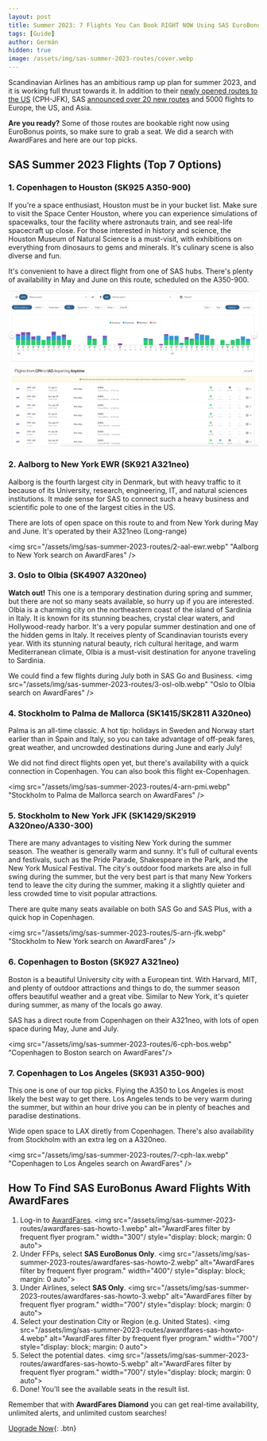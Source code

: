 ```yaml
---
layout: post
title: Summer 2023: 7 Flights You Can Book RIGHT NOW Using SAS EuroBonus Points
tags: [Guide]
author: Germán
hidden: true
image: /assets/img/sas-summer-2023-routes/cover.webp
---
```


Scandinavian Airlines has an ambitious ramp up plan for summer 2023, and it is working full thrust towards it. In addition to their [newly opened routes to the US](https://blog.awardfares.com/a-review-of-sas-business-to-jfk/) (CPH-JFK), SAS [announced over 20 new routes](https://www.sasgroup.net/newsroom/press-releases/2023/sas-offers-more-routes-and-frequencies-for-the-summer/) and 5000 flights to Europe, the US, and Asia.

**Are you ready?** Some of those routes are bookable right now using EuroBonus points, so make sure to grab a seat. We did a search with AwardFares and here are our top picks.

## SAS Summer 2023 Flights (Top 7 Options)


### 1. Copenhagen to Houston (SK925 A350-900)

If you're a space enthusiast, Houston must be in your bucket list. Make sure to visit the Space Center Houston, where you can experience simulations of spacewalks, tour the facility where astronauts train, and see real-life spacecraft up close. For those interested in history and science, the Houston Museum of Natural Science is a must-visit, with exhibitions on everything from dinosaurs to gems and minerals. It's culinary scene is also diverse and fun.

It's convenient to have a direct flight from one of SAS hubs. There's plenty of availability in May and June on this route, scheduled on the A350-900.

<img src="/assets/img/sas-summer-2023-routes/1-cph-iad.webp" alt="Copenhagen to Houston search on AwardFares" />

### 2. Aalborg to New York EWR (SK921 A321neo)

Aalborg is the fourth largest city in Denmark, but with heavy traffic to it because of its University, research, engineering, IT, and natural sciences institutions. It made sense for SAS to connect such a heavy business and scientific pole to one of the largest cities in the US.

There are lots of open space on this route to and from New York during May and June. It's operated by their A321neo (Long-range)

<img src="/assets/img/sas-summer-2023-routes/2-aal-ewr.webp" "Aalborg to New York search on AwardFares" />


### 3. Oslo to Olbia (SK4907 A320neo)

**Watch out!** This one is a temporary destination during spring and summer, but there are not so many seats available, so hurry up if you are interested. Olbia is a charming city on the northeastern coast of the island of Sardinia in Italy. It is known for its stunning beaches, crystal clear waters, and Hollywood-ready harbor. It's a very popular summer destination and one of the hidden gems in Italy. It receives plenty of Scandinavian tourists every year. With its stunning natural beauty, rich cultural heritage, and warm Mediterranean climate, Olbia is a must-visit destination for anyone traveling to Sardinia.

We could find a few flights during July both in SAS Go and Business.
<img src="/assets/img/sas-summer-2023-routes/3-osl-olb.webp" "Oslo to Olbia search on AwardFares" />


### 4. Stockholm to Palma de Mallorca (SK1415/SK2811 A320neo)

Palma is an all-time classic. A hot tip: holidays in Sweden and Norway start earlier than in Spain and Italy, so you can take advantage of off-peak fares, great weather, and uncrowded destinations during June and early July!

We did not find direct flights open yet, but there's availability with a quick connection in Copenhagen. You can also book this flight ex-Copenhagen.

<img src="/assets/img/sas-summer-2023-routes/4-arn-pmi.webp" "Stockholm to Palma de Mallorca search on AwardFares" />

### 5. Stockholm to New York JFK (SK1429/SK2919 A320neo/A330-300)

There are many advantages to visiting New York during the summer season. The weather is generally warm and sunny. It's full of cultural events and festivals, such as the Pride Parade, Shakespeare in the Park, and the New York Musical Festival. The city's outdoor food markets are also in full swing during the summer, but the very best part is that many New Yorkers tend to leave the city during the summer, making it a slightly quieter and less crowded time to visit popular attractions.

There are quite many seats available on both SAS Go and SAS Plus, with a quick hop in Copenhagen. 

<img src="/assets/img/sas-summer-2023-routes/5-arn-jfk.webp" "Stockholm to New York search on AwardFares" />

### 6. Copenhagen to Boston (SK927 A321neo)

Boston is a beautiful University city with a European tint. With Harvard, MIT, and plenty of outdoor attractions and things to do, the summer season offers beautiful weather and a great vibe. Similar to New York, it's quieter during summer, as many of the locals go away.

SAS has a direct route from Copenhagen on their A321neo, with lots of open space during May, June and July.

<img src="/assets/img/sas-summer-2023-routes/6-cph-bos.webp" "Copenhagen to Boston search on AwardFares"/>


### 7. Copenhagen to Los Angeles (SK931 A350-900)

This one is one of our top picks. Flying the A350 to Los Angeles is most likely the best way to get there. Los Angeles tends to be very warm during the summer, but within an hour drive you can be in plenty of beaches and paradise destinations.

Wide open space to LAX diretly from Copenhagen. There's also availability from Stockholm with an extra leg on a A320neo.

<img src="/assets/img/sas-summer-2023-routes/7-cph-lax.webp" "Copenhagen to Los Angeles search on AwardFares" />


## How To Find SAS EuroBonus Award Flights With AwardFares

1. Log-in to [AwardFares](https://awardfares.com/search).
<img src="/assets/img/sas-summer-2023-routes/awardfares-sas-howto-1.webp" alt="AwardFares filter by frequent flyer program." width="300"/ style="display: block; margin: 0 auto">
2. Under FFPs, select **SAS EuroBonus Only**.
<img src="/assets/img/sas-summer-2023-routes/awardfares-sas-howto-2.webp" alt="AwardFares filter by frequent flyer program." width="400"/ style="display: block; margin: 0 auto">
3. Under Airlines, select **SAS Only**.
<img src="/assets/img/sas-summer-2023-routes/awardfares-sas-howto-3.webp" alt="AwardFares filter by frequent flyer program." width="700"/ style="display: block; margin: 0 auto">
4. Select your destination City or Region (e.g. United States).
<img src="/assets/img/sas-summer-2023-routes/awardfares-sas-howto-4.webp" alt="AwardFares filter by frequent flyer program." width="700"/ style="display: block; margin: 0 auto">
5. Select the potential dates.
<img src="/assets/img/sas-summer-2023-routes/awardfares-sas-howto-5.webp" alt="AwardFares filter by frequent flyer program." width="700"/ style="display: block; margin: 0 auto">
6. Done! You'll see the available seats in the result list.

Remember that with **AwardFares Diamond** you can get real-time availability, unlimited alerts, and unlimited custom searches!

[Upgrade Now](https://awardfares.com/pricing){: .btn}


